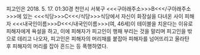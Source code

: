 피고인은 2018. 5. 17. 01:30경 천안시 서북구 <<<구아래주소>>>B<<</구아래주소>>>에 있는 <<<식당>>>C<<</식당>>>식당에서 자신이 화장실을 다녀온 사이 피해자 <<<내국인이름>>>D<<</내국인이름>>>(여, 46세)이 테이블을 치운다는 이유로 피해자에게 욕설을 하고, 이에 피해자가 피고인이 행패 부리는 것을 말리며 피고인을 밖으로 데리고 나오자, 피고인은 피해자의 머리채를 붙잡아 피해자를 넘어뜨리고 올라탄 후 피해자의 머리를 잡아 흔드는 등 폭행하였다.
